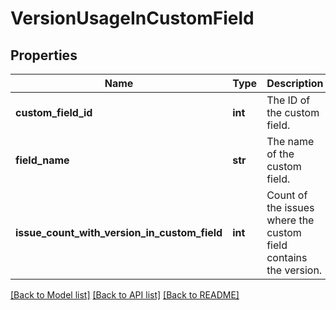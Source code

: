 # VersionUsageInCustomField

## Properties
Name | Type | Description | Notes
------------ | ------------- | ------------- | -------------
**custom_field_id** | **int** | The ID of the custom field. | [optional] 
**field_name** | **str** | The name of the custom field. | [optional] 
**issue_count_with_version_in_custom_field** | **int** | Count of the issues where the custom field contains the version. | [optional] 

[[Back to Model list]](../README.md#documentation-for-models) [[Back to API list]](../README.md#documentation-for-api-endpoints) [[Back to README]](../README.md)

